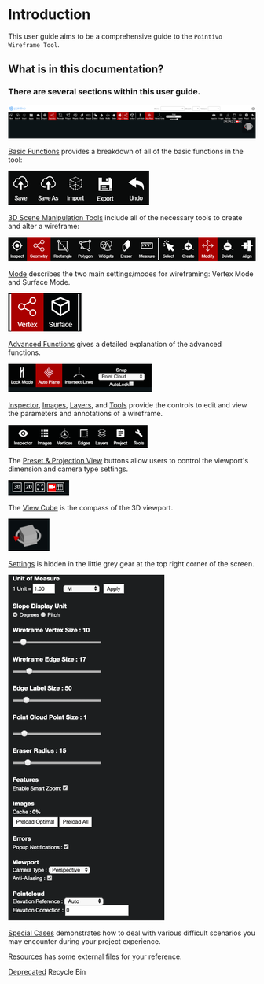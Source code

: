 # Introduction

This user guide aims to be a comprehensive guide to the `Pointivo Wireframe Tool`.

## What is in this documentation?

### **There are several sections within this user guide.**

![Toolbar with all Panels shown](.gitbook/assets/image%20%281%29.png)

[Basic Functions](basic-function/) provides a breakdown of all of the basic functions in the tool:

![](.gitbook/assets/basic-funtions.png)

[3D Scene Manipulation Tools](3d-scene-manipulation-tools/) include all of the necessary tools to create and alter a wireframe:

![](.gitbook/assets/3d-scene-manipulation-tools.png)

[Mode](mode.md) describes the two main settings/modes for wireframing: Vertex Mode and Surface Mode.

![](.gitbook/assets/vertex-and-surface-mode.png)

[Advanced Functions](advanced-function/) gives a detailed explanation of the advanced functions.

![](.gitbook/assets/picture3.png)

[Inspector](properties.md), [Images](images.md), [Layers](layers/), and [Tools](tools/) provide the controls to edit and view the parameters and annotations of a wireframe.

![](.gitbook/assets/picture4%20%281%29.png)

The [Preset & Projection View](preset-and-projection-view.md) buttons allow users to control the viewport's dimension and camera type settings.

![](.gitbook/assets/picture5.png)

The [View Cube](view-cube.md) is the compass of the 3D viewport.

![](.gitbook/assets/picture6%20%281%29.png)

[Settings](settings.md) is hidden in the little grey gear at the top right corner of the screen.

![](.gitbook/assets/p8.png)

[Special Cases](special-cases/) demonstrates how to deal with various difficult scenarios you may encounter during your project experience.

[Resources](resources/) has some external files for your reference.

[Deprecated]() Recycle Bin

